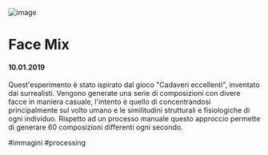 ![image](https://github.com/KeremTurkyilmaz/TypeMismatchSketches/blob/master/Face%20Mix/image/FaceMix.jpg)

# Face Mix

#### 10.01.2019

Quest'esperimento è stato ispirato dal gioco "Cadaveri eccellenti", inventato dai surrealisti. Vengono generate una serie di composizioni con divere facce in maniera casuale, l'intento è quello di concentrandosi principalmente sul volto umano e le similitudini strutturali e fisiologiche di ogni individuo. Rispetto ad un processo manuale questo approccio permette di generare 60 composizioni differenti ogni secondo.  

\#immagini \#processing
